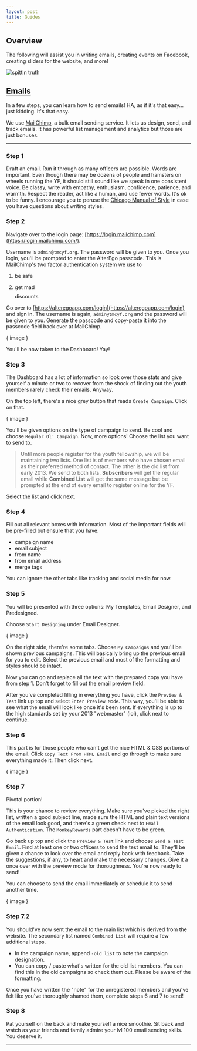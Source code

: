 ```yaml
---
layout: post
title: Guides
---
```


Overview
---

The following will assist you in writing emails, creating events on Facebook, creating sliders for the website, and more!


<img src="https://s3-us-west-2.amazonaws.com/files.tmcyf.org/img/orator.jpg" title="spittin truth" class="scale-with-grid" />

<h2 id="emails"><a href="/guides#emails">Emails</a></h2>

In a few steps, you can learn how to send emails! HA, as if it's that easy... just kidding. It's that easy.

We use [MailChimp](http://mailchimp.com/), a bulk email sending service. It lets us design, send, and track emails. It has powerful list management and analytics but those are just bonuses.

*****

### Step 1

Draft an email. Run it through as many officers are possible. Words are important. Even though there may be dozens of people and hamsters on wheels running the YF, it should still sound like we speak in one consistent voice. Be classy, write with empathy, enthusiasm, confidence, patience, and warmth. Respect the reader, act like a human, and use fewer words. It's ok to be funny. I encourage you to peruse the [Chicago Manual of Style](http://www.chicagomanualofstyle.org/16/contents.html) in case you have questions about writing styles.

### Step 2

Navigate over to the login page: [https://login.mailchimp.com](https://login.mailchimp.com/).

Username is `admin@tmcyf.org`. The password will be given to you. Once you login, you'll be prompted to enter the AlterEgo passcode. This is MailChimp's two factor authentication system we use to

1) be safe

2) get mad $$$$discounts$$$$

Go over to [https://alteregoapp.com/login](https://alteregoapp.com/login) and sign in. The username is again, `admin@tmcyf.org` and the password will be given to you. Generate the passcode and copy-paste it into the passcode field back over at MailChimp.

{ image }

You'll be now taken to the Dashboard! Yay!

### Step 3

The Dashboard has a lot of information so look over those stats and give yourself a minute or two to recover from the shock of finding out the youth members rarely check their emails. Anyway.

On the top left, there's a nice grey button that reads `Create Campaign`. Click on that.

{ image }


You'll be given options on the type of campaign to send. Be cool and choose `Regular Ol' Campaign`. Now, more options! Choose the list you want to send to.

> Until more people register for the youth fellowship, we will be maintaining two lists. One list is of members who have chosen email as their preferred method of contact. The other is the old list from early 2013. We send to both lists. **Subscribers** will get the regular email while **Combined List** will get the same message but be prompted at the end of every email to register online for the YF.

Select the list and click next.

### Step 4

Fill out all relevant boxes with information. Most of the important fields will be pre-filled but ensure that you have:

- campaign name
- email subject
- from name
- from email address
- merge tags

You can ignore the other tabs like tracking and social media for now.

### Step 5

You will be presented with three options: My Templates, Email Designer, and Predesigned.

Choose `Start Designing` under Email Designer.

{ image }

On the right side, there're some tabs. Choose `My Campaigns` and you'll be shown previous campaigns. This will basically bring up the previous email for you to edit. Select the previous email and most of the formatting and styles should be intact.

Now you can go and replace all the text with the prepared copy you have from step 1. Don't forget to fill out the email preview field.

After you've completed filling in everything you have, click the `Preview & Test` link up top and select `Enter Preview Mode`. This way, you'll be able to see what the email will look like once it's been sent. If everything is up to the high standards set by your 2013 "webmaster" (lol), click next to continue.

### Step 6

This part is for those people who can't get the nice HTML & CSS portions of the email. Click `Copy Text From HTML Email` and go through to make sure everything made it. Then click next.

{ image }

### Step 7

Pivotal portion!

This is your chance to review everything. Make sure you've picked the right list, written a good subject line, made sure the HTML and plain text versions of the email look good, and there's a green check next to `Email Authentication`. The `MonkeyRewards` part doesn't have to be green.

Go back up top and click the `Preview & Test` link and choose `Send a Test Email`. Find at least one or two officers to send the test email to. They'll be given a chance to look over the email and reply back with feedback. Take the suggestions, if any, to heart and make the necessary changes. Give it a once over with the preview mode for thoroughness. You're now ready to send!

You can choose to send the email immediately or schedule it to send another time.

{ image }

### Step 7.2

You should've now sent the email to the main list which is derived from the website. The secondary list named `Combined List` will require a few additional steps.

- In the campaign name, append `-old list` to note the campaign designation.
- You can copy / paste what's written for the old list members. You can find this in the old campaigns so check them out. Please be aware of the formatting.

Once you have written the "note" for the unregistered members and you've felt like you've thoroughly shamed them, complete steps 6 and 7 to send!

### Step 8
Pat yourself on the back and make yourself a nice smoothie. Sit back and watch as your friends and family admire your lvl 100 email sending skills. You deserve it.

***